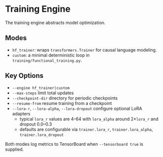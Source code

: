 # Training Engine

The training engine abstracts model optimization.

## Modes
- `hf_trainer`: wraps `transformers.Trainer` for causal language modeling.
- `custom`: a minimal deterministic loop in `training/functional_training.py`.

## Key Options
- `--engine hf_trainer|custom`
- `--max-steps` limit total updates
- `--checkpoint-dir` directory for periodic checkpoints
- `--resume-from` resume training from a checkpoint
- `--lora-r`, `--lora-alpha`, `--lora-dropout` configure optional LoRA adapters
  - typical `lora_r` values are 4–64 with `lora_alpha` around 2×`lora_r` and dropout 0.0–0.3
  - defaults are configurable via `trainer.lora_r`, `trainer.lora_alpha`, `trainer.lora_dropout`

Both modes log metrics to TensorBoard when `--tensorboard true` is supplied.
